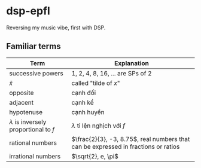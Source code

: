 # dsp-epfl
Reversing my music vibe, first with DSP.

## Familiar terms
|Term|Explanation|
|----|----|
|successive powers|1, 2, 4, 8, 16, ... are SPs of 2 |
|$\tilde{x}$| called "tilde of $x$" |
|opposite|cạnh đối|
|adjacent|cạnh kề|
|hypotenuse|cạnh huyền|
|$\lambda$ is inversely proportional to $f$ | $\lambda$ tỉ lện nghịch với $f$ |
| rational numbers | $\frac{2}{3}, -3, 8.75$, real numbers that can be expressed in fractions or ratios |
|irrational numbers|$\sqrt{2}, e, \pi$|